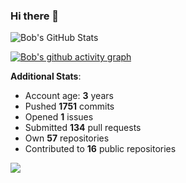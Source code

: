 ### Hi there 👋

![Bob's GitHub Stats](https://github-readme-stats.vercel.app/api?username=Bobthesoftwaredeveloper&show_icons=true&count_private=true&theme=react&hide=stars,prs,issues,contribs)

[![Bob's github activity graph](https://activity-graph.herokuapp.com/graph?username=BobTheSoftwareDeveloper&theme=react-dark)](https://github.com/ashutosh00710/github-readme-activity-graph)

**Additional Stats**:
- Account age: **3** years
- Pushed **1751** commits
- Opened **1** issues
- Submitted **134** pull requests
- Own **57** repositories
- Contributed to **16** public repositories

![](https://komarev.com/ghpvc/?username=BobTheSoftwareDeveloper)
